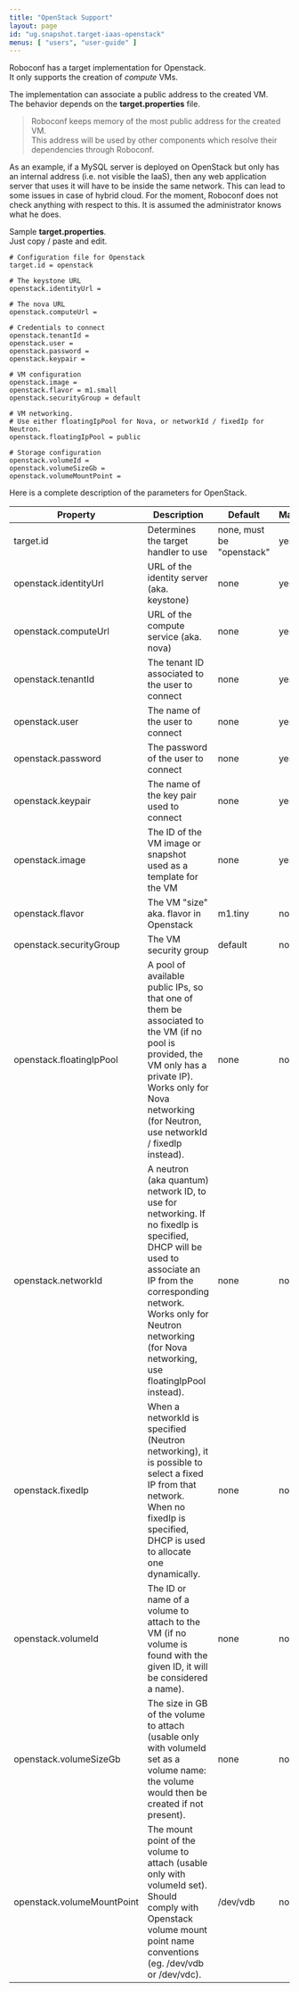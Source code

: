 ```yaml
---
title: "OpenStack Support"
layout: page
id: "ug.snapshot.target-iaas-openstack"
menus: [ "users", "user-guide" ]
---
```


Roboconf has a target implementation for Openstack.  
It only supports the creation of *compute* VMs.

The implementation can associate a public address to the created VM.  
The behavior depends on the **target.properties** file.
  
> Roboconf keeps memory of the most public address for the created VM.  
> This address will be used by other components which resolve their dependencies through Roboconf.

As an example, if a MySQL server is deployed on OpenStack but only has an internal address (i.e. not
visible the IaaS), then any web application server that uses it will have to be inside the same network.
This can lead to some issues in case of hybrid cloud. For the moment, Roboconf does not check anything 
with respect to this. It is assumed the administrator knows what he does.

Sample **target.properties**.  
Just copy / paste and edit.

``` properties
# Configuration file for Openstack
target.id = openstack

# The keystone URL
openstack.identityUrl = 

# The nova URL
openstack.computeUrl = 

# Credentials to connect
openstack.tenantId = 
openstack.user = 
openstack.password = 
openstack.keypair = 

# VM configuration
openstack.image = 
openstack.flavor = m1.small
openstack.securityGroup = default

# VM networking.
# Use either floatingIpPool for Nova, or networkId / fixedIp for Neutron.
openstack.floatingIpPool = public

# Storage configuration
openstack.volumeId =
openstack.volumeSizeGb =
openstack.volumeMountPoint =
```

Here is a complete description of the parameters for OpenStack.

| Property | Description | Default | Mandatory |
| --- | --- | --- | --- |
| target.id | Determines the target handler to use | none, must be "openstack" | yes |
| openstack.identityUrl | URL of the identity server (aka. keystone) | none | yes |
| openstack.computeUrl | URL of the compute service (aka. nova) | none | yes |
| openstack.tenantId | The tenant ID associated to the user to connect | none | yes |
| openstack.user | The name of the user to connect | none | yes |
| openstack.password | The password of the user to connect | none | yes |
| openstack.keypair | The name of the key pair used to connect | none | yes |
| openstack.image | The ID of the VM image or snapshot used as a template for the VM | none | yes |
| openstack.flavor | The VM "size" aka. flavor in Openstack | m1.tiny | no |
| openstack.securityGroup | The VM security group | default | no |
| openstack.floatingIpPool | A pool of available public IPs, so that one of them be associated to the VM (if no pool is provided, the VM only has a private IP). Works only for Nova networking (for Neutron, use networkId / fixedIp instead). | none | no |
| openstack.networkId | A neutron (aka quantum) network ID, to use for networking. If no fixedIp is specified, DHCP will be used to associate an IP from the corresponding network. Works only for Neutron networking (for Nova networking, use floatingIpPool instead). | none | no |
| openstack.fixedIp | When a networkId is specified (Neutron networking), it is possible to select a fixed IP from that network. When no fixedIp is specified, DHCP is used to allocate one dynamically. | none | no |
| openstack.volumeId | The ID or name of a volume to attach to the VM (if no volume is found with the given ID, it will be considered a name). | none | no |
| openstack.volumeSizeGb | The size in GB of the volume to attach (usable only with volumeId set as a volume name: the volume would then be created if not present). | none | no |
| openstack.volumeMountPoint | The mount point of the volume to attach (usable only with volumeId set). Should comply with Openstack volume mount point name conventions (eg. /dev/vdb or /dev/vdc). | /dev/vdb | no |

